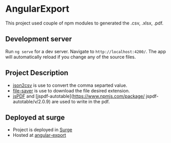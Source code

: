 # AngularExport

This project used couple of npm modules to generated the .csv, .xlsx, .pdf.

## Development server

Run `ng serve` for a dev server. Navigate to `http://localhost:4200/`. The app will automatically reload if you change any of the source files.

## Project Description
 
 - [json2csv](https://www.npmjs.com/package/json2csv) is use to convert the comma separted value.
 - [file-saver](https://www.npmjs.com/package/file-saver) is use to download the file desired extension.
 -  [jsPDF](https://www.npmjs.com/package/jspdf) and [jspdf-autotable](https://www.npmjs.com/package/         jspdf-autotable/v/2.0.9) are used to write in the pdf.

## Deployed at surge 

 - Project is deployed in [Surge](https://surge.sh/)
 - Hosted at [angular-export](http://voracious-debt.surge.sh/)